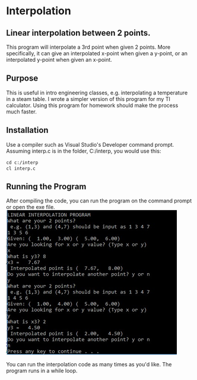 # Interpolation
## Linear interpolation between 2 points.

This program will interpolate a 3rd point when given 2 points. 
More specifically, it can give an interpolated x-point when given a y-point, or an interpolated y-point when given an x-point.

## Purpose
This is useful in intro engineering classes, e.g. interpolating a temperature in a steam table. I wrote a simpler version of this program for my TI calculator. Using this program for homework should make the process much faster.

## Installation

Use a compiler such as Visual Studio's Developer command prompt. Assuming interp.c is in the folder, C:/interp, you would use this:
```
cd c:/interp
cl interp.c
```

## Running the Program
After compiling the code, you can run the program on the command prompt or open the exe file.
<img src="sample.jpg">

You can run the interpolation code as many times as you'd like. The program runs in a while loop.
